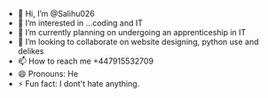 - 👋 Hi, I’m @Salihu026
- 👀 I’m interested in ...coding and IT
- 🌱 I’m currently planning on undergoing an apprenticeship in IT
- 💞️ I’m looking to collaborate on website designing, python use and delikes
- 📫 How to reach me +447915532709
- 😄 Pronouns: He
- ⚡ Fun fact: I dont't hate anything.

<!---
Salihu026/Salihu026 is a ✨ special ✨ repository because its `README.md` (this file) appears on your GitHub profile.
You can click the Preview link to take a look at your changes.
--->
